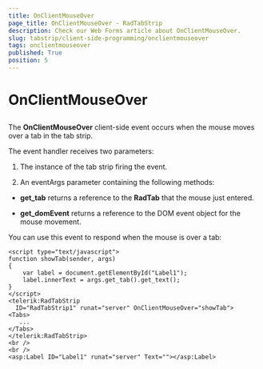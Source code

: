 ```yaml
---
title: OnClientMouseOver
page_title: OnClientMouseOver - RadTabStrip
description: Check our Web Forms article about OnClientMouseOver.
slug: tabstrip/client-side-programming/onclientmouseover
tags: onclientmouseover
published: True
position: 5
---
```


# OnClientMouseOver

## 

The **OnClientMouseOver** client-side event occurs when the mouse moves over a tab in the tab strip.

The event handler receives two parameters:

1. The instance of the tab strip firing the event.

1. An eventArgs parameter containing the following methods:

* **get_tab** returns a reference to the **RadTab** that the mouse just entered.

* **get_domEvent** returns a reference to the DOM event object for the mouse movement.

You can use this event to respond when the mouse is over a tab:

````ASPNET	
<script type="text/javascript">
function showTab(sender, args)
{
	var label = document.getElementById("Label1");
	label.innerText = args.get_tab().get_text();
}
</script>
<telerik:RadTabStrip
  ID="RadTabStrip1" runat="server" OnClientMouseOver="showTab">
<Tabs>
   ...
</Tabs>
</telerik:RadTabStrip>
<br />
<br />
<asp:Label ID="Label1" runat="server" Text=""></asp:Label> 				
````


